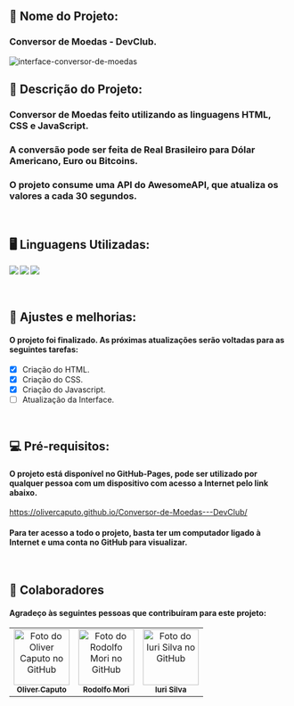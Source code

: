 <h2>🚀 Nome do Projeto:</h2>

<h3>Conversor de Moedas - DevClub.</h3>

<img src="./img/Login-photo.jpg" alt="interface-conversor-de-moedas"/>

<h2>📝 Descrição do Projeto:</h2>

<h3>Conversor de Moedas feito utilizando as linguagens HTML, CSS e JavaScript.</h3>
<h3>A conversão pode ser feita de Real Brasileiro para Dólar Americano, Euro ou Bitcoins.</h3>
<h3>O projeto consume uma API do AwesomeAPI, que atualiza os valores a cada 30 segundos.</h3>

<br>

<h2>🖥️ Linguagens Utilizadas:</h2>

<img align="left" src="https://img.shields.io/badge/HTML5-E34F26?style=for-the-badge&logo=html5&logoColor=white">

<img align="left" src="https://img.shields.io/badge/CSS3-1572B6?style=for-the-badge&logo=css3&logoColor=white">

<img align="left" src="https://img.shields.io/badge/JavaScript-F7DF1E?style=for-the-badge&logo=javascript&logoColor=black">

<br>
<br>
<br>

<h2>🧰 Ajustes e melhorias:</h2>

<h4>O projeto foi finalizado. As próximas atualizações serão voltadas para as seguintes tarefas:</h4>

- [x] Criação do HTML.
- [x] Criação do CSS.
- [x] Criação do Javascript.
- [ ] Atualização da Interface.

<br>

<h2>💻 Pré-requisitos:</h2>

<h4>O projeto está disponível no GitHub-Pages, pode ser utilizado por qualquer pessoa com um dispositivo com acesso a Internet pelo link abaixo.</h4>

<a>https://olivercaputo.github.io/Conversor-de-Moedas---DevClub/</a>

<h4>Para ter acesso a todo o projeto, basta ter um computador ligado à Internet e uma conta no GitHub para visualizar.</h4>

<br>

<h2>🤝 Colaboradores</h2>

<h4>Agradeço às seguintes pessoas que contribuíram para este projeto:</h4>

<table>
  <tr>
    <td align="center">
      <a href="https://github.com/olivercaputo">
        <img src="https://avatars.githubusercontent.com/u/98890774?v=4" width="100px;" alt="Foto do Oliver Caputo no GitHub"/><br>
        <sub>
          <b>Oliver Caputo</b>
        </sub>
      </a>
    </td>
    <td align="center">
      <a href="https://www.github.com/rodolfomori" target="_blank">
        <img src="https://avatars.githubusercontent.com/u/47903440?v=4" width="100px;" alt="Foto do Rodolfo Mori no GitHub"/><br>
        <sub>
          <b>Rodolfo Mori</b>
        </sub>
      </a>
    </td>
        <td align="center">
      <a href="https://www.github.com/iuricode" target="blank">
        <img src="https://avatars3.githubusercontent.com/u/31936044"
        width="100px;" alt="Foto do Iuri Silva no GitHub"/><br>
        <sub>
          <b>Iuri Silva</b>
        </sub>
      </a>
    </td>
  </tr>
</table>
